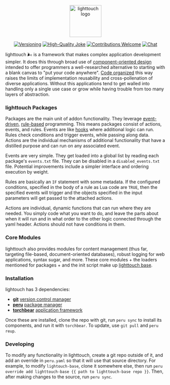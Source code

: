 <p align="center"><img width="100" src="https://i.imgur.com/zwjfmrF.png" alt="lighttouch logo"></p>

<p align="center">
  <a href="https://github.com/foundpatterns/lighttouch/releases"><img src="https://img.shields.io/badge/version-0.9.9-blue.svg" alt="Versioning"></a>
  <a href="https://github.com/foundpatterns?q=&type=fork&language=lua"><img src="https://requires.io/static/3.5/badges/flat/up-to-date.svg" alt="High-Quality Joke"></a>
  <a href="https://github.com/foundpatterns/lighttouch/issues"><img src="https://img.shields.io/badge/contributions-welcome-brightgreen.svg?style=" alt="Contributions Welcome"></a>
  <a href="https://discord.gg/sWCQxT"><img src="https://img.shields.io/badge/chat-on%20discord-7289da.svg" alt="Chat"></a>
</p>

lighttouch 🌬️ is a framework that makes complex application development simpler.  It does this through broad use of [component-oriented design](https://en.wikipedia.org/wiki/Component-based_software_engineering) intended to offer programmers a well-researched alternative to starting with a blank canvas to "put your code anywhere".  [Code organized](https://en.wikipedia.org/wiki/Structured_programming) this way raises the limits of implementation reusability and cross-pollenation of diverse applications.  Without this applications tend to get walled into handling only a single use case or grow while having trouble from too many layers of abstraction. 

### lighttouch Packages

Packages are the main unit of addon functionality. They leverage [event-driven](https://en.wikipedia.org/wiki/Event-driven_programming), [rule-based](https://en.wikipedia.org/wiki/Rule-based_system) programming.  This means packages consist of actions, events, and rules.  Events are like [hooks](https://stackoverflow.com/questions/467557/what-is-meant-by-the-term-hook-in-programming) where additional logic can run.  Rules check conditions and trigger events, while passing along data.  Actions are the individual mechanisms of additional functionality that have a distilled purpose and can run on any associated event.

Events are very simple.  They get loaded into a global list by reading each package's `events.txt` file.  They can be disabled in a `disabled_events.txt` file.  Potential improvements include a simpler interface and ordering execution by weight.

Rules are basically an `IF` statement with some metadata.  If the configured conditions, specified in the body of a rule as Lua code are `TRUE`, then the specified events will trigger and the objects specified in the input parameters will get passed to the attached actions.

Actions are individual, dynamic functions that can run where they are needed.  You simply code what you want to do, and leave the parts about when it will run and in what order to the other logic connected through the yaml header.  Actions should not have conditions in them.

### Core Modules

lighttouch also provides modules for content management (thus far, targeting file-based, document-oriented databases), robust logging for web applications, syntax sugar, and more.  These core modules + the loaders mentioned for packages + and the init script make up [lighttouch base](https://github.com/foundpatterns/lighttouch-base).

### Installation

lightouch has 3 dependencies:
* **[git](https://git-scm.com)** [version control manager](https://en.wikipedia.org/wiki/Version_control)
* **[peru](https://github.com/buildinspace/peru)** [package manager](https://en.wikipedia.org/wiki/Package_manager)
* **[torchbear](https://github.com/foundpatterns/torchbear)** [application framework](https://stackoverflow.com/questions/4241919/what-is-meant-by-application-framework)

Once these are installed, clone the repo with git, run `peru sync` to install its components, and run it with `torchbear`.  To update, use `git pull` and `peru reup`.

### Developing

To modify any functionality in lighttouch, create a git repo outside of it, and add an override in `peru.yaml` so that it will use that source directory.  For example, to modify `lightouch-base`, clone it somewhere else, then run `peru override add lighttouch-base {{ path to lighttouch-base repo }}`.  Then, after making changes to the source, run `peru sync`.
